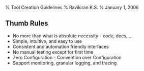 % Tool Creation Guidelines
% Ravikiran K.S.
% January 1, 2006

## Thumb Rules

* No more than what is absolute necessity - code, docs, ...
* Simple, intuitive, and easy to use
* Consistent and automation friendly interfaces
* No manual testing except for first time
* Zero Configuration - Convention over Configuration
* Support monitoring, granular logging, and tracing
